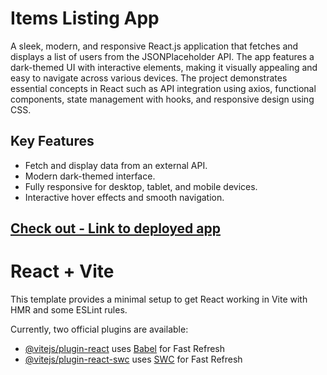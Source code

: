 # Items Listing App
A sleek, modern, and responsive React.js application that fetches and displays a list of users from the JSONPlaceholder API. The app features a dark-themed UI with interactive elements, making it visually appealing and easy to navigate across various devices. The project demonstrates essential concepts in React such as API integration using axios, functional components, state management with hooks, and responsive design using CSS.

## Key Features
- Fetch and display data from an external API.
- Modern dark-themed interface.
- Fully responsive for desktop, tablet, and mobile devices.
- Interactive hover effects and smooth navigation.

[Check out - Link to deployed app](https://items-listing-app.vercel.app/)
---

# React + Vite

This template provides a minimal setup to get React working in Vite with HMR and some ESLint rules.

Currently, two official plugins are available:

- [@vitejs/plugin-react](https://github.com/vitejs/vite-plugin-react/blob/main/packages/plugin-react/README.md) uses [Babel](https://babeljs.io/) for Fast Refresh
- [@vitejs/plugin-react-swc](https://github.com/vitejs/vite-plugin-react-swc) uses [SWC](https://swc.rs/) for Fast Refresh
